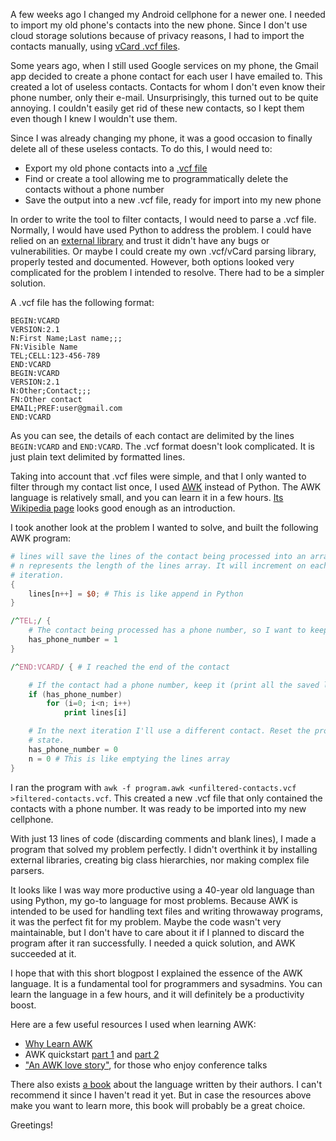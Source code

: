 <!--
.. title: Filtering my phone contacts with AWK
.. slug: filtrando-mis-contactos-del-celular-con-awk
.. date: 2021-06-26 19:38:49 UTC-03:00
.. tags: awk,unix,android
.. category: 
.. link: 
.. description: 
.. type: text
.. previewimage: /images/og-awk.png
-->

A few weeks ago I changed my Android cellphone for a newer one. I needed to
import my old phone's contacts into the new phone. Since I don't use cloud
storage solutions because of privacy reasons, I had to import the contacts
manually, using [vCard .vcf files][vcf].

[vcf]: https://en.wikipedia.org/wiki/VCard

Some years ago, when I still used Google services on my phone, the Gmail app
decided to create a phone contact for each user I have emailed to. This created
a lot of useless contacts. Contacts for whom I don't even know their phone
number, only their e-mail. Unsurprisingly, this turned out to be quite annoying.
I couldn't easily get rid of these new contacts, so I kept them even though I
knew I wouldn't use them.

Since I was already changing my phone, it was a good occasion to finally delete
all of these useless contacts. To do this, I would need to:

* Export my old phone contacts into a [.vcf file][vcf]
* Find or create a tool allowing me to programmatically delete the contacts
  without a phone number
* Save the output into a new .vcf file, ready for import into my new phone

In order to write the tool to filter contacts, I would need to parse a .vcf
file. Normally, I would have used Python to address the problem. I could have
relied on an [external library][python-vcard] and trust it didn't have any bugs
or vulnerabilities. Or maybe I could create my own .vcf/vCard parsing library,
properly tested and documented. However, both options looked very complicated
for the problem I intended to resolve. There had to be a simpler solution.

[python-vcard]: https://gitlab.com/victor-engmark/vcard

A .vcf file has the following format:

```
BEGIN:VCARD
VERSION:2.1
N:First Name;Last name;;;
FN:Visible Name
TEL;CELL:123-456-789
END:VCARD
BEGIN:VCARD
VERSION:2.1
N:Other;Contact;;;
FN:Other contact
EMAIL;PREF:user@gmail.com
END:VCARD
```

As you can see, the details of each contact are delimited by the lines
`BEGIN:VCARD` and `END:VCARD`. The .vcf format doesn't look complicated. It is
just plain text delimited by formatted lines.

Taking into account that .vcf files were simple, and that I only wanted to
filter through my contact list once, I used [AWK][awk] instead of Python. The
AWK language is relatively small, and you can learn it in a few hours. [Its
Wikipedia page][awk] looks good enough as an introduction.

[awk]: https://en.wikipedia.org/wiki/AWK

I took another look at the problem I wanted to solve, and built the following
AWK program:

```awk
# lines will save the lines of the contact being processed into an array.
# n represents the length of the lines array. It will increment on each
# iteration.
{
    lines[n++] = $0; # This is like append in Python
}

/^TEL;/ {
    # The contact being processed has a phone number, so I want to keep it
    has_phone_number = 1
}

/^END:VCARD/ { # I reached the end of the contact

    # If the contact had a phone number, keep it (print all the saved lines)
    if (has_phone_number)
        for (i=0; i<n; i++)
            print lines[i]

    # In the next iteration I'll use a different contact. Reset the program's
    # state.
    has_phone_number = 0
    n = 0 # This is like emptying the lines array
}
```

I ran the program with `awk -f program.awk <unfiltered-contacts.vcf >filtered-contacts.vcf`.
This created a new .vcf file that only contained the contacts with a phone
number. It was ready to be imported into my new cellphone.

With just 13 lines of code (discarding comments and blank lines), I made a
program that solved my problem perfectly. I didn't overthink it by installing
external libraries, creating big class hierarchies, nor making complex file
parsers.

It looks like I was way more productive using a 40-year old language than using
Python, my go-to language for most problems. Because AWK is intended to be used
for handling text files and writing throwaway programs, it was the perfect fit
for my problem. Maybe the code wasn't very maintainable, but I don't have
to care about it if I planned to discard the program after it ran
successfully. I needed a quick solution, and AWK succeeded at it.

I hope that with this short blogpost I explained the essence of the AWK
language. It is a fundamental tool for programmers and sysadmins. You can learn
the language in a few hours, and it will definitely be a productivity boost.

Here are a few useful resources I used when learning AWK:

* [Why Learn AWK](https://blog.jpalardy.com/posts/why-learn-awk/)
* AWK quickstart
  [part 1](https://jemma.dev/blog/awk-part-1) and
  [part 2](https://jemma.dev/blog/awk-part-2)
* ["An AWK love story"](https://www.youtube.com/watch?v=IfhMUed9RSE), for those
  who enjoy conference talks

There also exists [a book][libro] about the language written by their authors. I
can't recommend it since I haven't read it yet. But in case the resources above
make you want to learn more, this book will probably be a great choice.

[libro]: https://www.goodreads.com/book/show/703101.The_AWK_Programming_Language

Greetings!
